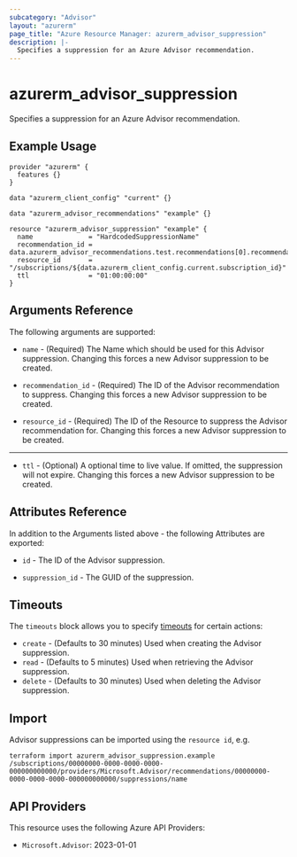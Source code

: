 ```yaml
---
subcategory: "Advisor"
layout: "azurerm"
page_title: "Azure Resource Manager: azurerm_advisor_suppression"
description: |-
  Specifies a suppression for an Azure Advisor recommendation.
---
```


# azurerm_advisor_suppression

Specifies a suppression for an Azure Advisor recommendation.

## Example Usage

```hcl
provider "azurerm" {
  features {}
}

data "azurerm_client_config" "current" {}

data "azurerm_advisor_recommendations" "example" {}

resource "azurerm_advisor_suppression" "example" {
  name              = "HardcodedSuppressionName"
  recommendation_id = data.azurerm_advisor_recommendations.test.recommendations[0].recommendation_name
  resource_id       = "/subscriptions/${data.azurerm_client_config.current.subscription_id}"
  ttl               = "01:00:00:00"
}
```

## Arguments Reference

The following arguments are supported:

* `name` - (Required) The Name which should be used for this Advisor suppression. Changing this forces a new Advisor suppression to be created.

* `recommendation_id` - (Required) The ID of the Advisor recommendation to suppress. Changing this forces a new Advisor suppression to be created.

* `resource_id` - (Required) The ID of the Resource to suppress the Advisor recommendation for. Changing this forces a new Advisor suppression to be created.

---

* `ttl` - (Optional) A optional time to live value. If omitted, the suppression will not expire. Changing this forces a new Advisor suppression to be created.

## Attributes Reference

In addition to the Arguments listed above - the following Attributes are exported:

* `id` - The ID of the Advisor suppression.

* `suppression_id` - The GUID of the suppression.

## Timeouts

The `timeouts` block allows you to specify [timeouts](https://www.terraform.io/language/resources/syntax#operation-timeouts) for certain actions:

* `create` - (Defaults to 30 minutes) Used when creating the Advisor suppression.
* `read` - (Defaults to 5 minutes) Used when retrieving the Advisor suppression.
* `delete` - (Defaults to 30 minutes) Used when deleting the Advisor suppression.

## Import

Advisor suppressions can be imported using the `resource id`, e.g.

```shell
terraform import azurerm_advisor_suppression.example /subscriptions/00000000-0000-0000-0000-000000000000/providers/Microsoft.Advisor/recommendations/00000000-0000-0000-0000-000000000000/suppressions/name
```

## API Providers
<!-- This section is generated, changes will be overwritten -->
This resource uses the following Azure API Providers:

* `Microsoft.Advisor`: 2023-01-01
